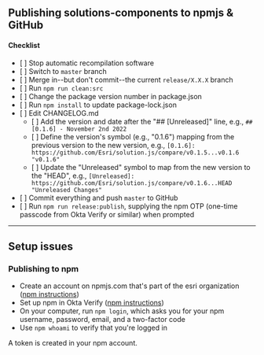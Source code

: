 ## Publishing solutions-components to npmjs & GitHub

#### Checklist

* \[ \] Stop automatic recompilation software
* \[ \] Switch to `master` branch
* \[ \] Merge in--but don't commit--the current `release/X.X.X` branch
* \[ \] Run `npm run clean:src`
* \[ \] Change the package version number in package.json
* \[ \] Run `npm install` to update package-lock.json
* \[ \] Edit CHANGELOG.md 
  * \[ \] Add the version and date after the "## [Unreleased]" line, e.g., `## [0.1.6] - November 2nd 2022`
  * \[ \] Define the version's symbol (e.g., "0.1.6") mapping from the previous version to the new version, e.g., `[0.1.6]: https://github.com/Esri/solution.js/compare/v0.1.5...v0.1.6 "v0.1.6"`
  * \[ \] Update the "Unreleased" symbol to map from the new version to the "HEAD", e.g., `[Unreleased]: https://github.com/Esri/solution.js/compare/v0.1.6...HEAD "Unreleased Changes"`
* \[ \] Commit everything and push `master` to GitHub
* \[ \] Run `npm run release:publish`, supplying the npm OTP (one-time passcode from Okta Verify or similar) when prompted

---

## Setup issues

### Publishing to npm

* Create an account on npmjs.com that's part of the esri organization ([npm instructions](https://docs.npmjs.com/creating-a-new-npm-user-account))
* Set up npm in Okta Verify ([npm instructions](https://docs.npmjs.com/configuring-two-factor-authentication))
* On your computer, run `npm login`, which asks you for your npm username, password, email, and a two-factor code
* Use `npm whoami` to verify that you're logged in

A token is created in your npm account.
